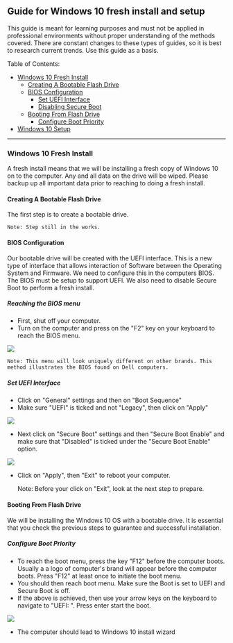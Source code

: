 ## Guide for Windows 10 fresh install and setup

This guide is meant for learning purposes and must not be applied in professional environments without proper understanding of the methods covered. There are constant changes to these types of guides, so it is best to research current trends. Use this guide as a basis.

Table of Contents:
- [Windows 10 Fresh Install](#fresh-install)
	- [Creating A  Bootable Flash Drive](#boot-drive)
	- [BIOS Configuration](#bios)
		- [Set UEFI Interface](#uefi)
		- [Disabling Secure Boot](#secure-boot)
	- [Booting From Flash Drive](#boot-from)
		- [Configure Boot Priority](#priority)
- [Windows 10 Setup](#setup)

---

### Windows 10 Fresh Install

A fresh install means that we will be installing a fresh copy of Windows 10 on to the computer. Any and all data on the drive will be wiped. Please backup up all important data prior to reaching to doing a fresh install.

#### Creating A Bootable Flash Drive

The first step is to create a bootable drive.

	Note: Step still in the works.

#### BIOS Configuration

Our bootable drive will be created with the UEFI interface. This is a new type of interface that allows interaction of Software between the Operating System and Firmware. We need to configure this in the computers BIOS. The BIOS must be setup to support UEFI. We also need to disable Secure Boot to perform a fresh install.

##### Reaching the BIOS menu
- First, shut off your computer.
- Turn on the computer and press on the "F2" key on your keyboard to reach the BIOS menu.

![](https://philipyip.files.wordpress.com/2016/07/dell-business-uefi-bios.png?w=920&h=522)

	Note: This menu will look uniquely different on other brands. This method illustrates the BIOS found on Dell computers.

##### Set UEFI Interface
- Click on "General" settings and then on "Boot Sequence"
- Make sure "UEFI" is ticked and not "Legacy", then click on "Apply"

![](https://static.spiceworks.com/shared/post/0021/8341/UEFI_BIOS_Boot_Select.png)

- Next click on "Secure Boot" settings and then "Secure Boot Enable" and make sure that "Disabled" is ticked under the "Secure Boot Enable" option.

![](https://kbimg.dell.com/library/KB/DELL_ORGANIZATIONAL_GROUPS/DELL_GLOBAL/Content%20Team/UEFI_BIOS_SecureBoot_Disabled.png)

- Click on "Apply", then "Exit" to reboot your computer.

	Note: Before your click on "Exit", look at the next step to prepare.

#### Booting From Flash Drive

We will be installing the Windows 10 OS with a bootable drive. It is essential that you check the previous steps to guarantee and successful installation.

##### Configure Boot Priority
- To reach the boot menu, press the key "F12" before the computer boots. Usually a a logo of computer's brand will appear before the computer boots. Press "F12" at least once to initiate the boot menu.
- You should then reach boot menu. Make sure the Boot is set to UEFI and Secure Boot is off.
- If the above is achieved, then use your arrow keys on the keyboard to navigate to "UEFI: <YOURFLASHDRIVESNAME>". Press enter start the boot.

![](https://i.imgur.com/0h7t5tZ.png)

- The computer should lead to Windows 10 install wizard


